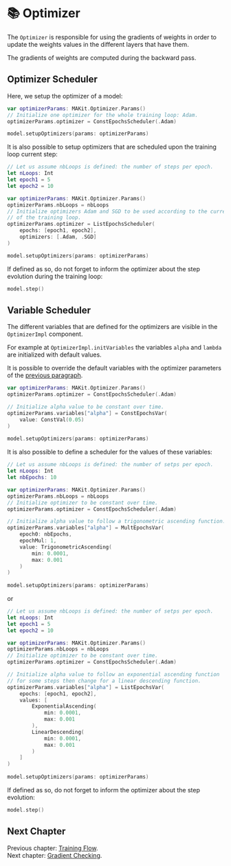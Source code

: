 # 📚 Optimizer

The `Optimizer` is responsible for using the gradients of weights 
in order to update the weights values in the different layers that have them. 

The gradients of weights are computed during the backward pass.

## Optimizer Scheduler

Here, we setup the optimizer of a model: 

```swift 
var optimizerParams: MAKit.Optimizer.Params()
// Initialize one optimizer for the whole training loop: Adam.
optimizerParams.optimizer = ConstEpochsScheduler(.Adam)

model.setupOptimizers(params: optimizerParams)
```

It is also possible to setup optimizers that are scheduled upon 
the training loop current step: 

```swift 
// Let us assume nbLoops is defined: the number of steps per epoch.
let nLoops: Int 
let epoch1 = 5
let epoch2 = 10

var optimizerParams: MAKit.Optimizer.Params()
optimizerParams.nbLoops = nbLoops
// Initialize optimizers Adam and SGD to be used according to the current step 
// of the training loop.
optimizerParams.optimizer = ListEpochsScheduler(
    epochs: [epoch1, epoch2],
    optimizers: [.Adam, .SGD]
)

model.setupOptimizers(params: optimizerParams)
```

If defined as so, do not forget to inform the optimizer about the step 
evolution during the training loop: 

```swift 
model.step()
```

## Variable Scheduler

The different variables that are defined for the optimizers are 
visible in the `OptimizerImpl` component.

For example at `OptimizerImpl.initVariables` the variables `alpha` and 
`lambda` are initialized with default values. 

It is possible to override the default variables with the optimizer parameters 
of the [previous paragraph](#optimizer-scheduler).

```swift
var optimizerParams: MAKit.Optimizer.Params()
optimizerParams.optimizer = ConstEpochsScheduler(.Adam)

// Initialize alpha value to be constant over time.
optimizerParams.variables["alpha"] = ConstEpochsVar(
    value: ConstVal(0.05)
)
        
model.setupOptimizers(params: optimizerParams)
```

It is also possible to define a scheduler for the values of these variables: 

```swift
// Let us assume nbLoops is defined: the number of setps per epoch.
let nLoops: Int 
let nbEpochs: 10

var optimizerParams: MAKit.Optimizer.Params()
optimizerParams.nbLoops = nbLoops
// Initialize optimizer to be constant over time.
optimizerParams.optimizer = ConstEpochsScheduler(.Adam)

// Initialize alpha value to follow a trigonometric ascending function.
optimizerParams.variables["alpha"] = MultEpochsVar(
    epoch0: nbEpochs,
    epochMul: 1,
    value: TrigonometricAscending(
        min: 0.0001,
        max: 0.001
    )
)
        
model.setupOptimizers(params: optimizerParams)
```

or 

```swift
// Let us assume nbLoops is defined: the number of setps per epoch.
let nLoops: Int 
let epoch1 = 5
let epoch2 = 10

var optimizerParams: MAKit.Optimizer.Params()
optimizerParams.nbLoops = nbLoops
// Initialize optimizer to be constant over time.
optimizerParams.optimizer = ConstEpochsScheduler(.Adam)

// Initialize alpha value to follow an exponential ascending function 
// for some steps then change for a linear descending function.
optimizerParams.variables["alpha"] = ListEpochsVar(
    epochs: [epoch1, epoch2],
    values: [
        ExponentialAscending(
            min: 0.0001,
            max: 0.001
        ),
        LinearDescending(
            min: 0.0001,
            max: 0.001
        )
    ]
)
        
model.setupOptimizers(params: optimizerParams)
```

If defined as so, do not forget to inform the optimizer about the step 
evolution: 

```swift 
model.step()
```

## Next Chapter

Previous chapter: [Training Flow](TRAINING.md). \
Next chapter: [Gradient Checking](GRADIENT_CHECKING.md).
